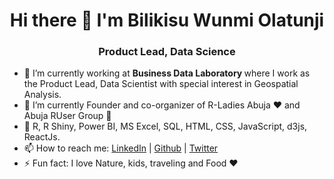 <h1 align="center"> Hi there 👋 I'm Bilikisu Wunmi Olatunji</h1>
<h3 align="center"> Product Lead, Data Science </h3>

- :office: I’m currently working at <b> Business Data Laboratory </b> where I work as the Product Lead, Data Scientist with special interest in Geospatial Analysis. 
- 🌱 I’m currently Founder and co-organizer of R-Ladies Abuja ♥ and Abuja RUser Group 🚀
- :briefcase: R, R Shiny, Power BI, MS Excel, SQL, HTML, CSS, JavaScript, d3js, ReactJs.
- 📫 How to reach me: <a href="https://www.linkedin.com/in/bilikisuolatunji/">LinkedIn</a> | <a href="https://github.com/BAderinto">Github</a> | <a href="https://twitter.com/qbwoa">Twitter</a>
- ⚡ Fun fact: I love Nature, kids, traveling and Food ♥ 
